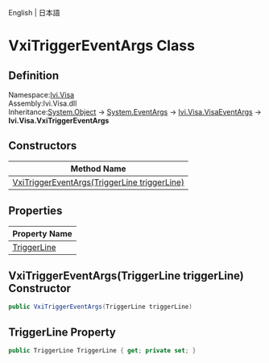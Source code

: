 English | 日本語

# VxiTriggerEventArgs Class

## Definition
Namespace:[Ivi.Visa](../Visa.md)<BR>
Assembly:Ivi.Visa.dll<BR>
Inheritance:[System.Object](https://learn.microsoft.com/en-us/dotnet/api/system.object) -> [System.EventArgs](https://learn.microsoft.com/en-us/dotnet/api/system.eventargs) -> [Ivi.Visa.VisaEventArgs](VisaEventArgs.md) -> **Ivi.Visa.VxiTriggerEventArgs**

## Constructors

|Method Name|
|---|
|[VxiTriggerEventArgs(TriggerLine triggerLine)](#VxiTriggerEventArgsTriggerLine-triggerLine-constructor)|

## Properties

|Property Name|
|---|
|[TriggerLine](#TriggerLine-Property)|

## VxiTriggerEventArgs(TriggerLine triggerLine) Constructor
```C#
public VxiTriggerEventArgs(TriggerLine triggerLine)
```
## TriggerLine Property
```C#
public TriggerLine TriggerLine { get; private set; }
```
